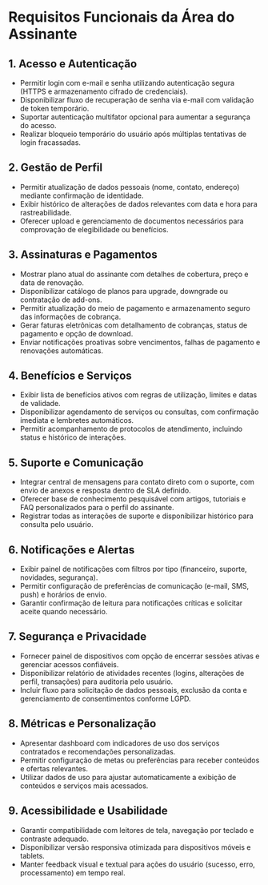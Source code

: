 # Requisitos Funcionais da Área do Assinante

## 1. Acesso e Autenticação
- Permitir login com e-mail e senha utilizando autenticação segura (HTTPS e armazenamento cifrado de credenciais).
- Disponibilizar fluxo de recuperação de senha via e-mail com validação de token temporário.
- Suportar autenticação multifator opcional para aumentar a segurança do acesso.
- Realizar bloqueio temporário do usuário após múltiplas tentativas de login fracassadas.

## 2. Gestão de Perfil
- Permitir atualização de dados pessoais (nome, contato, endereço) mediante confirmação de identidade.
- Exibir histórico de alterações de dados relevantes com data e hora para rastreabilidade.
- Oferecer upload e gerenciamento de documentos necessários para comprovação de elegibilidade ou benefícios.

## 3. Assinaturas e Pagamentos
- Mostrar plano atual do assinante com detalhes de cobertura, preço e data de renovação.
- Disponibilizar catálogo de planos para upgrade, downgrade ou contratação de add-ons.
- Permitir atualização do meio de pagamento e armazenamento seguro das informações de cobrança.
- Gerar faturas eletrônicas com detalhamento de cobranças, status de pagamento e opção de download.
- Enviar notificações proativas sobre vencimentos, falhas de pagamento e renovações automáticas.

## 4. Benefícios e Serviços
- Exibir lista de benefícios ativos com regras de utilização, limites e datas de validade.
- Disponibilizar agendamento de serviços ou consultas, com confirmação imediata e lembretes automáticos.
- Permitir acompanhamento de protocolos de atendimento, incluindo status e histórico de interações.

## 5. Suporte e Comunicação
- Integrar central de mensagens para contato direto com o suporte, com envio de anexos e resposta dentro de SLA definido.
- Oferecer base de conhecimento pesquisável com artigos, tutoriais e FAQ personalizados para o perfil do assinante.
- Registrar todas as interações de suporte e disponibilizar histórico para consulta pelo usuário.

## 6. Notificações e Alertas
- Exibir painel de notificações com filtros por tipo (financeiro, suporte, novidades, segurança).
- Permitir configuração de preferências de comunicação (e-mail, SMS, push) e horários de envio.
- Garantir confirmação de leitura para notificações críticas e solicitar aceite quando necessário.

## 7. Segurança e Privacidade
- Fornecer painel de dispositivos com opção de encerrar sessões ativas e gerenciar acessos confiáveis.
- Disponibilizar relatório de atividades recentes (logins, alterações de perfil, transações) para auditoria pelo usuário.
- Incluir fluxo para solicitação de dados pessoais, exclusão da conta e gerenciamento de consentimentos conforme LGPD.

## 8. Métricas e Personalização
- Apresentar dashboard com indicadores de uso dos serviços contratados e recomendações personalizadas.
- Permitir configuração de metas ou preferências para receber conteúdos e ofertas relevantes.
- Utilizar dados de uso para ajustar automaticamente a exibição de conteúdos e serviços mais acessados.

## 9. Acessibilidade e Usabilidade
- Garantir compatibilidade com leitores de tela, navegação por teclado e contraste adequado.
- Disponibilizar versão responsiva otimizada para dispositivos móveis e tablets.
- Manter feedback visual e textual para ações do usuário (sucesso, erro, processamento) em tempo real.
